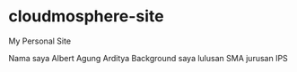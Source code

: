 # cloudmosphere-site
My Personal Site

Nama saya Albert Agung Arditya
Background saya lulusan SMA jurusan IPS
